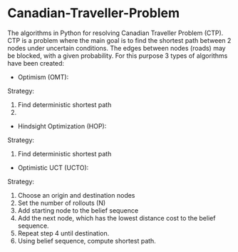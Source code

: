 # Canadian-Traveller-Problem
The algorithms in Python for resolving Canadian Traveller Problem (CTP). CTP is a problem where the main goal is to find the shortest path between 2 nodes under uncertain conditions. The edges between nodes (roads) may be blocked, with a given probability. For this purpose 3 types of algorithms have been created:
- Optimism (OMT):

Strategy:
1. Find deterministic shortest path
2. 
- Hindsight Optimization (HOP):

Strategy:
1. Find deterministic shortest path


- Optimistic UCT (UCTO):

Strategy:
1. Choose an origin and destination nodes
2. Set the number of rollouts (N)
3. Add starting node to the belief sequence
4. Add the next node, which has the lowest distance cost to the belief sequence.
5. Repeat step 4 until destination.
6. Using belief sequence, compute shortest path.
